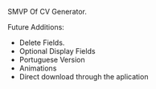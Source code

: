 SMVP Of CV Generator.

Future Additions:
- Delete Fields.
- Optional Display Fields
- Portuguese Version
- Animations
- Direct download through the aplication
